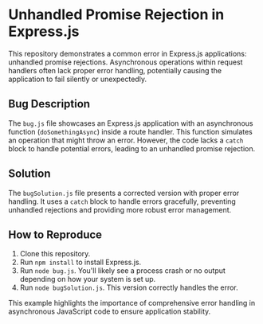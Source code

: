 # Unhandled Promise Rejection in Express.js

This repository demonstrates a common error in Express.js applications: unhandled promise rejections.  Asynchronous operations within request handlers often lack proper error handling, potentially causing the application to fail silently or unexpectedly.

## Bug Description
The `bug.js` file showcases an Express.js application with an asynchronous function (`doSomethingAsync`) inside a route handler. This function simulates an operation that might throw an error.  However, the code lacks a `catch` block to handle potential errors, leading to an unhandled promise rejection.

## Solution
The `bugSolution.js` file presents a corrected version with proper error handling.  It uses a `catch` block to handle errors gracefully, preventing unhandled rejections and providing more robust error management.

## How to Reproduce
1. Clone this repository.
2. Run `npm install` to install Express.js.
3. Run `node bug.js`. You'll likely see a process crash or no output depending on how your system is set up.
4. Run `node bugSolution.js`.  This version correctly handles the error.

This example highlights the importance of comprehensive error handling in asynchronous JavaScript code to ensure application stability.